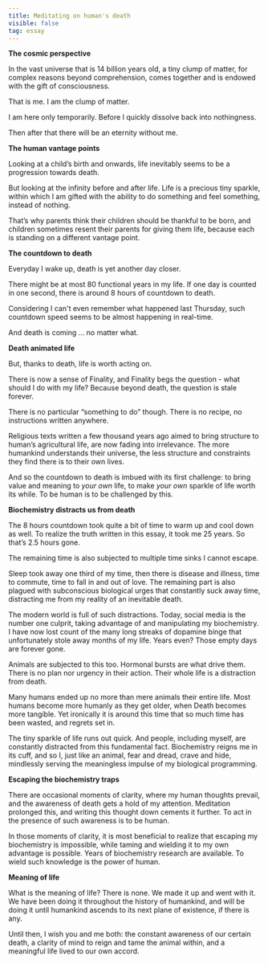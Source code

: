 ```yaml
---
title: Meditating on human's death
visible: false
tag: essay
---
```


**The cosmic perspective** 

In the vast universe that is 14 billion years old, a tiny clump of matter, for complex reasons beyond comprehension, comes together and is endowed with the gift of consciousness.

That is me. I am the clump of matter.

I am here only temporarily. Before I quickly dissolve back into nothingness.

Then after that there will be an eternity without me.

**The human vantage points**

Looking at a child’s birth and onwards, life inevitably seems to be a progression towards death.

But looking at the infinity before and after life. Life is a precious tiny sparkle, within which I am gifted with the ability to do something and feel something, instead of nothing.

That’s why parents think their children should be thankful to be born, and children sometimes resent their parents for giving them life, because each is standing on a different vantage point.


**The countdown to death**

Everyday I wake up, death is yet another day closer. 

There might be at most 80 functional years in my life. If one day is counted in one second, there is around 8 hours of countdown to death.

Considering I can't even remember what happened last Thursday, such countdown speed seems to be almost happening in real-time.

And death is coming … no matter what. 

**Death animated life**

But, thanks to death, life is worth acting on.

There is now a sense of Finality, and Finality begs the question - what should I do with my life? Because beyond death, the question is stale forever.

There is no particular “something to do” though. There is no recipe, no instructions written anywhere. 

Religious texts written a few thousand years ago aimed to bring structure to human’s agricultural life, are now fading into irrelevance. The more humankind understands their universe, the less structure and constraints they find there is to their own lives.

And so the countdown to death is imbued with its first challenge: to bring value and meaning to *your own* life, to make *your own* sparkle of life worth its while. To be human is to be challenged by this.

**Biochemistry distracts us from death**

The 8 hours countdown took quite a bit of time to warm up and cool down as well. To realize the truth written in this essay, it took me 25 years. So that’s 2.5 hours gone.

The remaining time is also subjected to multiple time sinks I cannot escape.

Sleep took away one third of my time, then there is disease and illness, time to commute, time to fall in and out of love. The remaining part is also plagued with subconscious biological urges that constantly suck away time, distracting me from my reality of an inevitable death.

The modern world is full of such distractions. Today, social media is the number one culprit, taking advantage of and manipulating my biochemistry. I have now lost count of the many long streaks of dopamine binge that unfortunately stole away months of my life. Years even? Those empty days are forever gone.

Animals are subjected to this too. Hormonal bursts are what drive them. There is no plan nor urgency in their action. Their whole life is a distraction from death.

Many humans ended up no more than mere animals their entire life. Most humans become more humanly as they get older, when Death becomes more tangible. Yet ironically it is around this time that so much time has been wasted, and regrets set in.

The tiny sparkle of life runs out quick. And people, including myself, are constantly distracted from this fundamental fact. Biochemistry reigns me in its cuff, and so I, just like an animal, fear and dread, crave and hide, mindlessly serving the meaningless impulse of my biological programming.

**Escaping the biochemistry traps**


There are occasional moments of clarity, where my human thoughts prevail, and the awareness of death gets a hold of my attention. Meditation prolonged this, and writing this thought down cements it further. To act in the presence of such awareness is to be human.

In those moments of clarity, it is most beneficial to realize that escaping my biochemistry is impossible, while taming and wielding it to my own advantage is possible. Years of biochemistry research are available. To wield such knowledge is the power of human.

**Meaning of life**

What is the meaning of life? There is none. We made it up and went with it. We have been doing it throughout the history of humankind, and will be doing it until humankind ascends to its next plane of existence, if there is any.

Until then, I wish you and me both: the constant awareness of our certain death, a clarity of mind to reign and tame the animal within, and a meaningful life lived to our own accord.